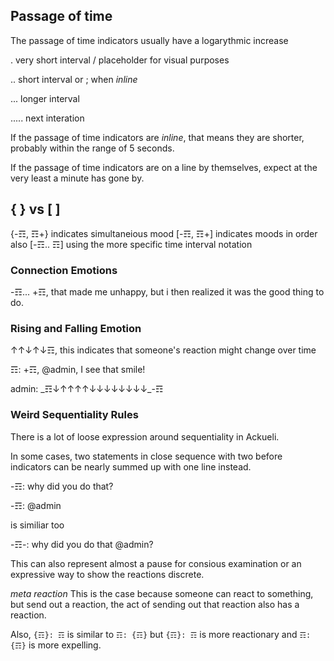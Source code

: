 ## Passage of time
The passage of time indicators usually have a logarythmic increase

. very short interval / placeholder for visual purposes

.. short interval or ; when _inline_

... longer interval

..... next interation

If the passage of time indicators are _inline_, that means they are shorter, probably within the range of 5 seconds.

If the passage of time indicators are on a line by themselves, expect at the very least a minute has gone by.

## { } vs [ ]
{-☶, ☶+} indicates simultaneious mood
[-☶, ☶+] indicates moods in order
also [-☶.. ☶] using the more specific time interval notation

### Connection Emotions
-☶... +☶, that made me unhappy, but i then realized it was the good thing to do.

### Rising and Falling Emotion
↑↑↓↑↓☶, this indicates that someone's reaction might change over time

☶: +☶, @admin, I see that smile!

admin: \_☶↓↑↑↑↑↓↓↓↓↓↓↓↓_-☶ 

### Weird Sequentiality Rules
There is a lot of loose expression around sequentiality in Ackueli.

In some cases, two statements in close sequence with two before indicators can be nearly summed up with one line instead.

-☶: why did you do that?

-☶: @admin

is similiar too

-☶-: why did you do that @admin?

This can also represent almost a pause for consious examination or an expressive way to show the reactions discrete.

_meta reaction_
This is the case because someone can react to something, but send out a reaction, the act of sending out that reaction also has a reaction.

Also,
`{☶}: ☶` is similar to `☶: {☶}` but `{☶}: ☶` is more reactionary and `☶: {☶}` is more expelling.